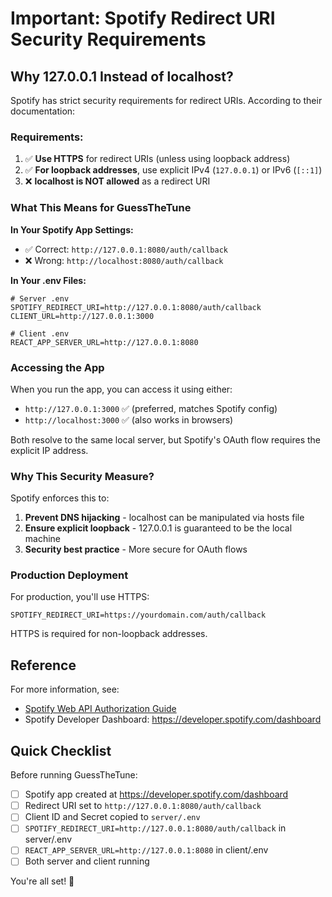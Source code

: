 # Important: Spotify Redirect URI Security Requirements

## Why 127.0.0.1 Instead of localhost?

Spotify has strict security requirements for redirect URIs. According to their documentation:

### Requirements:
1. ✅ **Use HTTPS** for redirect URIs (unless using loopback address)
2. ✅ **For loopback addresses**, use explicit IPv4 (`127.0.0.1`) or IPv6 (`[::1]`)
3. ❌ **localhost is NOT allowed** as a redirect URI

### What This Means for GuessTheTune

**In Your Spotify App Settings:**
- ✅ Correct: `http://127.0.0.1:8080/auth/callback`
- ❌ Wrong: `http://localhost:8080/auth/callback`

**In Your .env Files:**
```env
# Server .env
SPOTIFY_REDIRECT_URI=http://127.0.0.1:8080/auth/callback
CLIENT_URL=http://127.0.0.1:3000

# Client .env
REACT_APP_SERVER_URL=http://127.0.0.1:8080
```

### Accessing the App

When you run the app, you can access it using either:
- `http://127.0.0.1:3000` ✅ (preferred, matches Spotify config)
- `http://localhost:3000` ✅ (also works in browsers)

Both resolve to the same local server, but Spotify's OAuth flow requires the explicit IP address.

### Why This Security Measure?

Spotify enforces this to:
1. **Prevent DNS hijacking** - localhost can be manipulated via hosts file
2. **Ensure explicit loopback** - 127.0.0.1 is guaranteed to be the local machine
3. **Security best practice** - More secure for OAuth flows

### Production Deployment

For production, you'll use HTTPS:
```env
SPOTIFY_REDIRECT_URI=https://yourdomain.com/auth/callback
```

HTTPS is required for non-loopback addresses.

## Reference

For more information, see:
- [Spotify Web API Authorization Guide](https://developer.spotify.com/documentation/web-api/concepts/authorization)
- Spotify Developer Dashboard: https://developer.spotify.com/dashboard

## Quick Checklist

Before running GuessTheTune:

- [ ] Spotify app created at https://developer.spotify.com/dashboard
- [ ] Redirect URI set to `http://127.0.0.1:8080/auth/callback`
- [ ] Client ID and Secret copied to `server/.env`
- [ ] `SPOTIFY_REDIRECT_URI=http://127.0.0.1:8080/auth/callback` in server/.env
- [ ] `REACT_APP_SERVER_URL=http://127.0.0.1:8080` in client/.env
- [ ] Both server and client running

You're all set! 🎵
